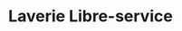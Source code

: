 ---
title: "Laverie Libre-service"
url: /saint-valery-en-caux/laverie-libre-service/
shop: Wäscherei
---